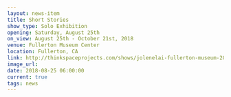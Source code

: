 ```yaml
---
layout: news-item
title: Short Stories
show_type: Solo Exhibition
opening: Saturday, August 25th
on_view: August 25th - October 21st, 2018
venue: Fullerton Museum Center
location: Fullerton, CA
link: http://thinkspaceprojects.com/shows/jolenelai-fullerton-museum-2018/
image_url:
date: 2018-08-25 06:00:00
current: true
tags: news
---
```

